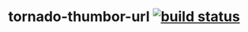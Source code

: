 tornado-thumbor-url [![build status](https://secure.travis-ci.org/rafaelcaricio/tornado-thumbor-url.png)](http://travis-ci.org/rafaelcaricio/tornado-thumbor-url)
===================